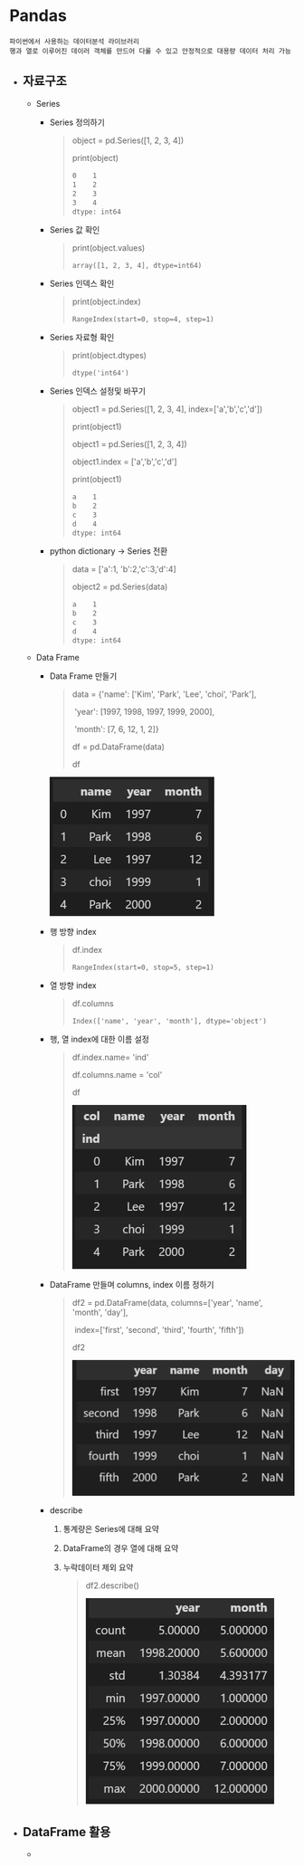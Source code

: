 # Pandas

```
파이썬에서 사용하는 데이터분석 라이브러리
행과 열로 이루어진 데이러 객체를 만드어 다룰 수 있고 안정적으로 대용량 데이터 처리 가능
```

- ## 자료구조

  - Series

    - Series 정의하기

      > object = pd.Series([1, 2, 3, 4])
      >
      > print(object)
      >
      > ```
      > 0    1
      > 1    2
      > 2    3
      > 3    4
      > dtype: int64
      > ```

    - Series 값 확인

      > print(object.values)
      >
      > ```
      > array([1, 2, 3, 4], dtype=int64)
      > ```

    - Series 인덱스 확인

      > print(object.index)
      >
      > ```
      > RangeIndex(start=0, stop=4, step=1)
      > ```

    - Series 자료형 확인

      > print(object.dtypes)
      >
      > ```
      > dtype('int64')
      > ```

    - Series 인덱스 설정및 바꾸기

      > object1 = pd.Series([1, 2, 3, 4], index=['a','b','c','d'])
      >
      > print(object1)
      >
      > object1 = pd.Series([1, 2, 3, 4])
      >
      > object1.index = ['a','b','c','d']
      >
      > print(object1)
      >
      > ```
      > a    1
      > b    2
      > c    3
      > d    4
      > dtype: int64
      > ```

    - python dictionary -> Series 전환

      > data = ['a':1, 'b':2,'c':3,'d':4]
      >
      > object2 = pd.Series(data)
      >
      > ```
      > a    1
      > b    2
      > c    3
      > d    4
      > dtype: int64
      > ```

  - Data Frame

    - Data Frame 만들기

      > data = {'name': ['Kim', 'Park', 'Lee', 'choi', 'Park'],
      >
      > ​    'year': [1997, 1998, 1997, 1999, 2000],
      >
      > ​    'month': [7, 6, 12, 1, 2]}
      >
      > df = pd.DataFrame(data)
      >
      > df
      
      ![캡처111](md-images/%EC%BA%A1%EC%B2%98111.PNG)
      
      

    - 행 방향 index

      > df.index
      >
      > ```
      > RangeIndex(start=0, stop=5, step=1)
      > ```
      >
      > 

    - 열 방향 index

      > df.columns
      >
      > ```
      > Index(['name', 'year', 'month'], dtype='object')
      > ```
      >
      > 

    - 행, 열 index에 대한 이름 설정

      > df.index.name= 'ind'
      >
      > df.columns.name = 'col'
      >
      > df
      >
      > ![캡처222](md-images/%EC%BA%A1%EC%B2%98222.PNG)

    - DataFrame 만들며 columns, index 이름 정하기

      > df2 = pd.DataFrame(data, columns=['year', 'name', 'month', 'day'],
      >
      > ​         index=['first', 'second', 'third', 'fourth', 'fifth'])
      >
      > df2
      >
      > ![캡처3333](md-images/%EC%BA%A1%EC%B2%983333.PNG)

    - describe

      1. 통계량은 Series에 대해 요약

      2. DataFrame의 경우 열에 대해 요약

      3. 누락데이터 제외 요약

         > df2.describe()
         >
         > ![캡처4444](md-images/%EC%BA%A1%EC%B2%984444-1632827504515.PNG)

- ## DataFrame 활용

  - 